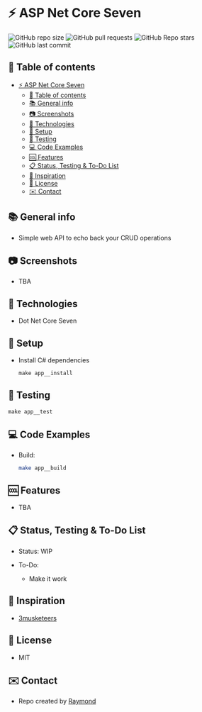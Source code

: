# :zap: ASP Net Core Seven

![GitHub repo size](https://img.shields.io/github/repo-size/raymondsquared/asp-net-core-seven?style=plastic)
![GitHub pull requests](https://img.shields.io/github/issues-pr/raymondsquared/asp-net-core-seven?style=plastic)
![GitHub Repo stars](https://img.shields.io/github/stars/raymondsquared/asp-net-core-seven?style=plastic)
![GitHub last commit](https://img.shields.io/github/last-commit/raymondsquared/asp-net-core-seven?style=plastic)

## :page_facing_up: Table of contents

- [:zap: ASP Net Core Seven](#zap-asp-net-core-seven)
  - [:page_facing_up: Table of contents](#page_facing_up-table-of-contents)
  - [:books: General info](#books-general-info)
  - [:camera: Screenshots](#camera-screenshots)
  - [:signal_strength: Technologies](#signal_strength-technologies)
  - [:floppy_disk: Setup](#floppy_disk-setup)
  - [:wrench: Testing](#wrench-testing)
  - [:computer: Code Examples](#computer-code-examples)
  - [:cool: Features](#cool-features)
  - [:clipboard: Status, Testing & To-Do List](#clipboard-status-testing--to-do-list)
  - [:clap: Inspiration](#clap-inspiration)
  - [:file_folder: License](#file_folder-license)
  - [:envelope: Contact](#envelope-contact)

## :books: General info

- Simple web API to echo back your CRUD operations

## :camera: Screenshots

- TBA

## :signal_strength: Technologies

- Dot Net Core Seven

## :floppy_disk: Setup

- Install C# dependencies

  ```cs
  make app__install
  ```

## :wrench: Testing

```cs
make app__test
```

## :computer: Code Examples

- Build:

  ```bash
  make app__build
  ```

## :cool: Features

- TBA

## :clipboard: Status, Testing & To-Do List

- Status: WIP

- To-Do:
  - Make it work

## :clap: Inspiration

- [3musketeers](https://3musketeers.io/)

## :file_folder: License

- MIT

## :envelope: Contact

- Repo created by [Raymond](https://github.com/raymondsquared)
